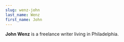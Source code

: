 ```yaml
---
slug: wenz-john
last_name: Wenz
first_name: John
---
```

**John Wenz** is a freelance writer living in Philadelphia.